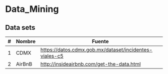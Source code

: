 # Data_Mining

## Data sets


|#|Nombre|Fuente|
|----|----|----|
|1|CDMX|https://datos.cdmx.gob.mx/dataset/incidentes-viales-c5|
|2|AirBnB|http://insideairbnb.com/get-the-data.html|
